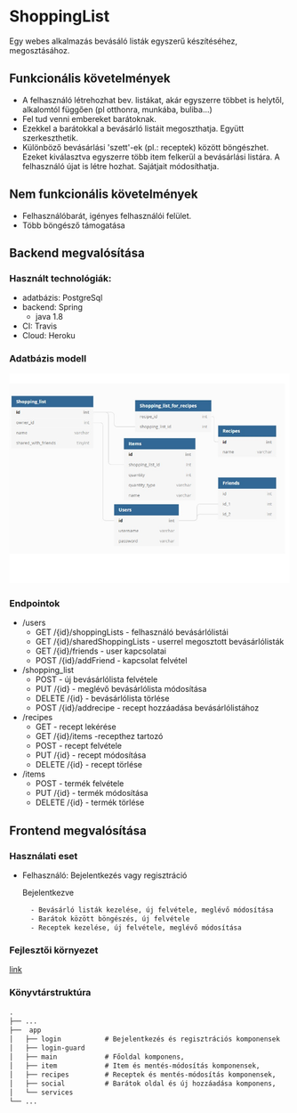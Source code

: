 
# ShoppingList
Egy webes alkalmazás bevásáló listák egyszerű készítéséhez, megosztásához.
## Funkcionális követelmények

- A felhasználó létrehozhat bev. listákat, akár egyszerre többet is helytől, alkalomtól függően (pl otthonra, munkába, buliba...)
- Fel tud venni embereket barátoknak.
- Ezekkel a barátokkal a bevásárló listáit megoszthatja. Együtt szerkeszthetik.
- Különböző bevásárlási 'szett'-ek (pl.: receptek) között böngészhet. Ezeket kiválasztva egyszerre több item felkerül a bevásárlási listára. A felhasználó újat is létre hozhat. Sajátjait módosíthatja.

## Nem funkcionális követelmények
-   Felhasználóbarát, igényes felhasználói felület.
-   Több böngésző támogatása

## Backend megvalósítása

### Használt technológiák:
- adatbázis: PostgreSql
- backend: Spring
    - java 1.8
- CI: Travis
- Cloud: Heroku

### Adatbázis modell
![](/Database/db-diagram.jpg)

### Endpointok

- /users
    - GET /{id}/shoppingLists - felhasználó bevásárlólistái
    - GET /{id}/sharedShoppingLists - userrel megosztott bevásárlólisták
    - GET /{id}/friends - user kapcsolatai
    - POST /{id}/addFriend - kapcsolat felvétel
- /shopping_list
    - POST - új bevásárlólista felvétele
    - PUT /{id} - meglévő bevásárlólista módosítása
    - DELETE /{id} - bevásárlólista törlése
    - POST /{id}/addrecipe - recept hozzáadása bevásárlólistához
- /recipes
    - GET - recept lekérése
    - GET /{id}/items -recepthez tartozó 
    - POST - recept felvétele
    - PUT /{id} - recept módosítása
    - DELETE /{id} - recept törlése
- /items
    - POST - termék felvétele
    - PUT /{id} - termék módosítása
    - DELETE /{id} - termék törlése
   

## Frontend megvalósítása

### Használati eset
- Felhasználó: Bejelentkezés vagy regisztráció

    Bejelentkezve
    
        - Bevásárló listák kezelése, új felvétele, meglévő módosítása
        - Barátok között böngészés, új felvétele
        - Receptek kezelése, új felvétele, meglévő módosítása


### Fejlesztői környezet
[link](https://github.com/nagy-peti/ShoppingList/blob/angular-dev/Angular/static-ui/README.md)

### Könyvtárstruktúra
    .
    ├── ...
    ├──  app                   
    │   ├── login           # Bejelentkezés és regisztrációs komponensek
    │   ├── login-guard
    │   ├── main            # Főoldal komponens,   
    │   ├── item            # Item és mentés-módosítás komponensek, 
    │   ├── recipes         # Receptek és mentés-módosítás komponensek, 
    │   ├── social          # Barátok oldal és új hozzáadása komponens, 
    │   └── services
    └── ...

